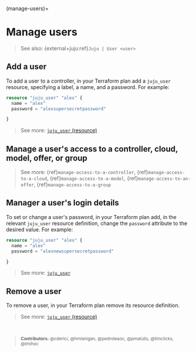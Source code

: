 (manage-users)=
# Manage users

> See also: {external+juju:ref}`Juju | User <user>`

## Add a user

To add a user to a controller, in your Terraform plan add a `juju_user` resource, specifying a label, a name, and a password. For example:

```terraform
resource "juju_user" "alex" {
  name = "alex"
  password = "alexsupersecretpassword"

}
```

> See more: [`juju_user` (resource)](https://registry.terraform.io/providers/juju/juju/latest/docs/resources/user)


## Manage a user's access to a controller, cloud, model, offer, or group

> See more: {ref}`manage-access-to-a-controller`, {ref}`manage-access-to-a-cloud`, {ref}`manage-access-to-a-model`, {ref}`manage-access-to-an-offer`, {ref}`manage-access-to-a-group`

## Manager a user's login details

To set or change a user's password, in your Terraform plan add, in the relevant `juju_user` resource definition, change the `password` attribute to the desired value. For example:

```terraform
resource "juju_user" "alex" {
  name = "alex"
  password = "alexnewsupersecretpassword"

}
```

> See more: [`juju_user`](https://registry.terraform.io/providers/juju/juju/latest/docs/resources/user#password)

## Remove a user

To remove a user, in your Terraform plan remove its resource definition.

> See more: [`juju_user` (resource)](https://registry.terraform.io/providers/juju/juju/latest/docs/resources/user)


<br>

> <small>**Contributors:** @cderici, @hmlanigan, @pedroleaoc, @pmatulis, @timclicks, @tmihoc </small>
